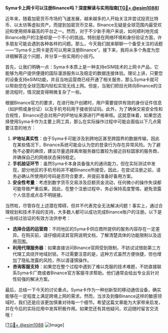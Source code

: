 **Syma卡上网卡可以注册Binance吗？深度解读与实用指南[[TG💪+ @esim1088](https://t.me/s/esim1088)]**

近年来，随着加密货币市场的飞速发展，越来越多的人开始关注并尝试投资比特币、以太坊等虚拟资产。而提到加密货币交易，Binance无疑是全球范围内最受欢迎和使用频率最高的平台之一。然而，对于不少新手用户来说，如何顺利地完成Binance账户的注册却是一个不小的挑战。特别是在网络环境和身份验证方面，许多朋友可能会遇到各种各样的问题。那么，今天我们就来聊聊一个备受关注的话题——“Syma卡上网卡是否可以用来注册Binance”。接下来，我将从多个角度为您详细解答这个问题，并分享一些实用的小技巧。

首先，让我们明确一点：Syma卡本质上是一种支持eSIM技术的上网卡产品，它能够为用户提供便捷的国际漫游服务以及稳定的数据连接体验。理论上讲，只要您的设备支持eSIM功能，并且当地运营商已经开通了相关服务，那么Syma卡就可以帮助您在全球范围内轻松实现无线上网。但是，当我们把目光转向Binance的注册流程时，情况就变得稍微复杂了一些。

根据Binance官方的要求，在进行账户创建时，用户需要提供有效的身份证件信息（如护照或身份证）以及手机号码用于接收验证码。此外，为了确保交易安全性和合规性，Binance还会对用户的IP地址来源进行严格审核。这就意味着，如果您选择使用Syma卡作为主要上网工具，那么在实际操作过程中可能会面临以下几点需要注意的地方：

1. **IP地址真实性**：由于Syma卡可能涉及到跨地区甚至跨国界的数据传输，因此在某些情况下，Binance系统可能会认为您的登录行为存在异常风险。为了避免不必要的麻烦，建议尽量选择离岸服务器位置较为接近目标国家的服务商，并确保自己的网络状态保持稳定。
2. **手机验证环节**：虽然Syma卡本身具备强大的通讯能力，但在实际测试中发现，部分地区的手机号码并不被Binance所接受。因此，在尝试注册之前，请务必确认所使用的号码是否符合要求，并提前准备好备用方案。
3. **安全性考量**：考虑到数字货币交易涉及巨额资金流动，任何微小的操作失误都可能导致严重后果。因此，在整个注册过程中，务必保持高度警惕，避免泄露个人信息或点击不明链接。

当然啦，尽管存在上述潜在障碍，但并不代表完全无法解决问题！事实上，通过合理规划和技术手段的支持，大多数人都可以成功完成Binance账户的注册。以下是一些经过验证的有效方法供参考：

- **选择合适的运营商**：不同地区的Syma卡供应商所提供的服务内容存在一定差异。在购买前，请仔细阅读其官网说明文档，了解清楚具体的功能限制以及适用范围。
- **利用代理服务器**：如果直接访问Binance官网受到限制，不妨试试借助第三方代理工具绕开地域封锁。不过需要注意的是，这种方式虽然方便快捷，但也增加了隐私泄露的风险，所以请谨慎操作。
- **咨询客服支持**：如果您在整个过程中遇到了难以克服的技术难题，不妨直接联系Syma卡厂商或者Binance官方客服寻求帮助。他们通常会给出专业且针对性较强的解决方案。

最后，总结一下今天的讨论重点。Syma卡作为一种创新型的移动通信设备，确实能够在一定程度上满足跨境上网的需求。然而，当涉及到像Binance这样的敏感领域时，我们还是应该更加慎重对待每一个细节。希望这篇文章能为大家带来启发，并在今后的实际应用中发挥积极作用。如果您还有其他疑问，欢迎随时留言交流哦！

[[TG💪+ @esim1088](https://t.me/s/esim1088) ![Image](https://i.postimg.cc/4NQfJmqS/Snipaste-2025-05-13-00-14-12.png)]